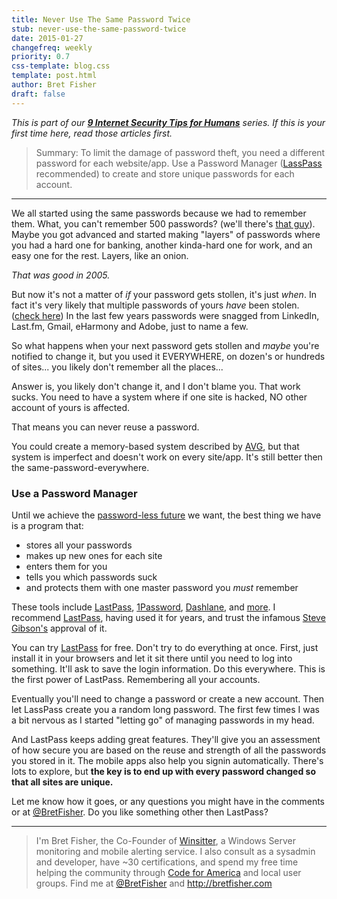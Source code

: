 ```yaml
---
title: Never Use The Same Password Twice
stub: never-use-the-same-password-twice
date: 2015-01-27
changefreq: weekly
priority: 0.7
css-template: blog.css
template: post.html
author: Bret Fisher
draft: false
---
```


*This is part of our **[9 Internet Security Tips for Humans](/2015/01/26/9-internet-security-tips-for-humans/)** series. If this is your first time here, read those articles first.*

>Summary: To limit the damage of password theft, you need a different password for each website/app. Use a Password Manager ([LassPass](https://lastpass.com) recommended) to create and store unique passwords for each account.

---------------

We all started using the same passwords because we had to remember them. What, you can't remember 500 passwords? (we'll there's [that guy](http://en.wikipedia.org/wiki/Dave_Farrow)). Maybe you got advanced and started making "layers" of passwords where you had a hard one for banking, another kinda-hard one for work, and an easy one for the rest. Layers, like an onion.

*That was good in 2005.*

But now it's not a matter of *if* your password gets stollen, it's just *when*. In fact it's very likely that multiple passwords of yours *have* been stolen. ([check here](https://pwnedlist.com/query)) In the last few years passwords were snagged from LinkedIn, Last.fm, Gmail, eHarmony and Adobe, just to name a few.

So what happens when your next password gets stollen and *maybe* you're notified to change it, but you used it EVERYWHERE, on dozen's or hundreds of sites... you likely don't remember all the places...

Answer is, you likely don't change it, and I don't blame you. That work sucks. You need to have a system where if one site is hacked, NO other account of yours is affected.

That means you can never reuse a password.

You could create a memory-based system described by [AVG](https://www.youtube.com/watch?v=Y6cHKgbaHrQ), but that system is imperfect and doesn't work on every site/app. It's still better then the same-password-everywhere.

### Use a Password Manager

Until we achieve the [password-less future](http://www.wired.com/2013/01/google-password/all/) we want, the best thing we have is a program that:
* stores all your passwords
* makes up new ones for each site
* enters them for you
* tells you which passwords suck
* and protects them with one master password you *must* remember

These tools include [LastPass](https://lastpass.com/), [1Password](https://agilebits.com/onepassword), [Dashlane](https://www.dashlane.com/), and [more](http://www.asecurelife.com/dashlane-vs-lastpass-vs-1password-vs-roboform-vs-keepass/). I recommend [LastPass](https://lastpass.com), having used it for years, and trust the infamous [Steve Gibson's](https://www.youtube.com/watch?v=r9Q_anb7pwg) approval of it.

You can try [LastPass](https://lastpass.com) for free. Don't try to do everything at once. First, just install it in your browsers and let it sit there until you need to log into something. It'll ask to save the login information. Do this everywhere. This is the first power of LastPass. Remembering all your accounts.

Eventually you'll need to change a password or create a new account. Then let LassPass create you a random long password. The first few times I was a bit nervous as I started "letting go" of managing passwords in my head.

And LastPass keeps adding great features. They'll give you an assessment of how secure you are based on the reuse and strength of all the passwords you stored in it. The mobile apps also help you signin automatically.  There's lots to explore, but **the key is to end up with every password changed so that all sites are unique.**

Let me know how it goes, or any questions you might have in the comments or at [@BretFisher](https://twitter.com/bretfisher). Do you like something other then LastPass?

-----

> I'm Bret Fisher, the Co-Founder of [Winsitter](http://winsitter.com), a Windows Server monitoring and mobile alerting service. I also consult as a sysadmin and developer, have ~30 certifications, and spend my free time helping the community through [Code for America](http://codeforamerica.org) and local user groups. Find me at [@BretFisher](https://twitter.com/bretfisher) and http://bretfisher.com

